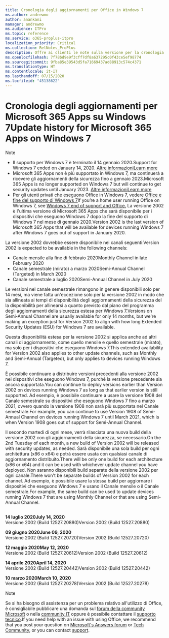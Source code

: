 ```yaml
---
title: Cronologia degli aggiornamenti per Office in Windows 7
ms.author: andrewmo
author: anankani
manager: andrewmo
ms.audience: ITPro
ms.topic: reference
ms.service: o365-proplus-itpro
localization_priority: Critical
ms.collection: RelNotes_ProPlus
description: Offre ai clienti le note sulla versione per la cronologia degli aggiornamenti per Microsoft 365 Apps per Windows 7
ms.openlocfilehash: 7f78bd9e9f3cff7df8a637295c0f43ce5ef98774
ms.sourcegitcommit: 9fba85e39543d5fa71669437ad88913c574c4371
ms.translationtype: HT
ms.contentlocale: it-IT
ms.lasthandoff: 07/15/2020
ms.locfileid: "45138622"
---
```

# <a name="update-history-for-microsoft-365-apps-on-windows-7"></a><span data-ttu-id="136a8-103">Cronologia degli aggiornamenti per Microsoft 365 Apps su Windows 7</span><span class="sxs-lookup"><span data-stu-id="136a8-103">Update history for Microsoft 365 Apps on Windows 7</span></span> 

 > [!NOTE]
>
>- <span data-ttu-id="136a8-104">Il supporto per Windows 7 è terminato il 14 gennaio 2020.</span><span class="sxs-lookup"><span data-stu-id="136a8-104">Support for Windows 7 ended on January 14, 2020.</span></span> [<span data-ttu-id="136a8-105">Altre informazioni</span><span class="sxs-lookup"><span data-stu-id="136a8-105">Learn more</span></span>](https://www.microsoft.com/microsoft-365/windows/end-of-windows-7-support?rtc=1)
>- <span data-ttu-id="136a8-106">Microsoft 365 Apps non è più supportato in Windows 7, ma continuerà a ricevere gli aggiornamenti della sicurezza fino a gennaio 2023.</span><span class="sxs-lookup"><span data-stu-id="136a8-106">Microsoft 365 Apps is no longer supported on Windows 7 but will continue to get security updates until January 2023.</span></span> [<span data-ttu-id="136a8-107">Altre informazioni</span><span class="sxs-lookup"><span data-stu-id="136a8-107">Learn more</span></span>](https://docs.microsoft.com/DeployOffice/windows-7-support)
>- <span data-ttu-id="136a8-108">Per gli utenti privati che eseguono Office in Windows 7, vedere [Office e fine del supporto di Windows 7](https://support.office.com/en-us/article/windows-7-end-of-support-and-office-78f20fab-b57b-44d7-8368-06a8493f3cb9?ui=en-US&rs=en-US&ad=US)</span><span class="sxs-lookup"><span data-stu-id="136a8-108">If you’re a home user running Office on Windows 7, see [Windows 7 end of support and Office.](https://support.office.com/en-us/article/windows-7-end-of-support-and-office-78f20fab-b57b-44d7-8368-06a8493f3cb9?ui=en-US&rs=en-US&ad=US)</span></span>
<span data-ttu-id="136a8-109">La versione 2002 è l'ultima versione di Microsoft 365 Apps che sarà disponibile per i dispositivi che eseguono Windows 7 dopo la fine del supporto di Windows 7 nel mese di gennaio 2020.</span><span class="sxs-lookup"><span data-stu-id="136a8-109">Version 2002 is the last version of Microsoft 365 Apps that will be available for devices running Windows 7 after Windows 7 goes out of support in January 2020.</span></span>  

<span data-ttu-id="136a8-110">La versione 2002 dovrebbe essere disponibile nei canali seguenti:</span><span class="sxs-lookup"><span data-stu-id="136a8-110">Version 2002 is expected to be available in the following channels:</span></span>
- <span data-ttu-id="136a8-111">Canale mensile alla fine di febbraio 2020</span><span class="sxs-lookup"><span data-stu-id="136a8-111">Monthly Channel in late February 2020</span></span>
- <span data-ttu-id="136a8-112">Canale semestrale (mirato) a marzo 2020</span><span class="sxs-lookup"><span data-stu-id="136a8-112">Semi-Annual Channel (Targeted) in March 2020</span></span>
- <span data-ttu-id="136a8-113">Canale semestrale a luglio 2020</span><span class="sxs-lookup"><span data-stu-id="136a8-113">Semi-Annual Channel in July 2020</span></span>

<span data-ttu-id="136a8-114">Le versioni nel canale semestrale rimangono in genere disponibili solo per 14 mesi, ma viene fatta un'eccezione solo per la versione 2002 in modo che sia allineata ai tempi di disponibilità degli aggiornamenti della sicurezza del la disponibilità per allinearsi a quanto previsto dal piano del programma degli aggiornamenti della sicurezza estesa per Windows 7.</span><span class="sxs-lookup"><span data-stu-id="136a8-114">Versions on Semi-Annual Channel are usually available for only 14 months, but we're making an exception just for Version 2002 to align with how long Extended Security Updates (ESU) for Windows 7 are available.</span></span>

<span data-ttu-id="136a8-115">Questa disponibilità estesa per la versione 2002 si applica anche ad altri canali di aggiornamento, come quello mensile e quello semestrale (mirato), ma solo per i dispositivi che eseguono Windows 7.</span><span class="sxs-lookup"><span data-stu-id="136a8-115">This extended availability for Version 2002 also applies to other update channels, such as Monthly and Semi-Annual (Targeted), but only applies to devices running Windows 7.</span></span>

<span data-ttu-id="136a8-116">È possibile continuare a distribuire versioni precedenti alla versione 2002 nei dispositivi che eseguono Windows 7, purché la versione precedente sia ancora supportata.</span><span class="sxs-lookup"><span data-stu-id="136a8-116">You can continue to deploy versions earlier than Version 2002 on devices running Windows 7 as long as that earlier version is still supported.</span></span> <span data-ttu-id="136a8-117">Ad esempio, è possibile continuare a usare la versione 1908 del Canale semestrale su dispositivi che eseguono Windows 7 fino a marzo 2021, ovvero quando la versione 1908 non sarà più supportata nel Canale semestrale.</span><span class="sxs-lookup"><span data-stu-id="136a8-117">For example, you can continue to use Version 1908 of Semi-Annual Channel on devices running Windows 7 until March 2021, which is when Version 1908 goes out of support for Semi-Annual Channel.</span></span>

<span data-ttu-id="136a8-118">Il secondo martedì di ogni mese, verrà rilasciata una nuova build della versione 2002 con gli aggiornamenti della sicurezza, se necessario.</span><span class="sxs-lookup"><span data-stu-id="136a8-118">On the 2nd Tuesday of each month, a new build of Version 2002 will be released with security updates, as needed.</span></span> <span data-ttu-id="136a8-119">Sarà disponibile una sola build per ogni architettura (x86 o x64) e potrà essere usata con qualsiasi canale di aggiornamento distribuito.</span><span class="sxs-lookup"><span data-stu-id="136a8-119">There will be only one build for each architecture (x86 or x64) and it can be used with whichever update channel you have deployed.</span></span> <span data-ttu-id="136a8-120">Non saranno disponibili build separate della versione 2002 per ogni canale.</span><span class="sxs-lookup"><span data-stu-id="136a8-120">There won't be separate builds of Version 2002 for each channel.</span></span> <span data-ttu-id="136a8-121">Ad esempio, è possibile usare la stessa build per aggiornare i dispositivi che eseguono Windows 7 e usano il Canale mensile o il Canale semestrale.</span><span class="sxs-lookup"><span data-stu-id="136a8-121">For example, the same build can be used to update devices running Windows 7 that are using Monthly Channel or that are using Semi-Annual Channel.</span></span>

##

[//]: # (NON RIMUOVERE)

<span data-ttu-id="136a8-123">**14 luglio 2020**</span><span class="sxs-lookup"><span data-stu-id="136a8-123">**July 14, 2020**</span></span><br/>
<span data-ttu-id="136a8-124">Versione 2002 (Build 12527.20880)</span><span class="sxs-lookup"><span data-stu-id="136a8-124">Version 2002 (Build 12527.20880)</span></span><br/>

<span data-ttu-id="136a8-125">**09 giugno 2020**</span><span class="sxs-lookup"><span data-stu-id="136a8-125">**June 09, 2020**</span></span><br/>
<span data-ttu-id="136a8-126">Versione 2002 (Build 12527.20720)</span><span class="sxs-lookup"><span data-stu-id="136a8-126">Version 2002 (Build 12527.20720)</span></span><br/>

<span data-ttu-id="136a8-127">**12 maggio 2020**</span><span class="sxs-lookup"><span data-stu-id="136a8-127">**May 12, 2020**</span></span><br/>
<span data-ttu-id="136a8-128">Versione 2002 (Build 12527.20612)</span><span class="sxs-lookup"><span data-stu-id="136a8-128">Version 2002 (Build 12527.20612)</span></span><br/>

<span data-ttu-id="136a8-129">**14 aprile 2020**</span><span class="sxs-lookup"><span data-stu-id="136a8-129">**April 14, 2020**</span></span><br/>
<span data-ttu-id="136a8-130">Versione 2002 (Build 12527.20442)</span><span class="sxs-lookup"><span data-stu-id="136a8-130">Version 2002 (Build 12527.20442)</span></span><br/>

<span data-ttu-id="136a8-131">**10 marzo 2020**</span><span class="sxs-lookup"><span data-stu-id="136a8-131">**March 10, 2020**</span></span><br/>
<span data-ttu-id="136a8-132">Versione 2002 (Build 12527.20278)</span><span class="sxs-lookup"><span data-stu-id="136a8-132">Version 2002 (Build 12527.20278)</span></span><br/>




> [!NOTE]
> <span data-ttu-id="136a8-133">Se si ha bisogno di assistenza per un problema relativo all'utilizzo di Office, è consigliabile pubblicare una domanda sul [forum della community Microsoft](https://answers.microsoft.com/) o nella [community IT](https://techcommunity.microsoft.com/) oppure è possibile contattare il [supporto tecnico](https://support.microsoft.com/contactus).</span><span class="sxs-lookup"><span data-stu-id="136a8-133">If you need help with an issue with using Office, we recommend that you post your question on [Microsoft's Answers forum](https://answers.microsoft.com/) or [Tech Community](https://techcommunity.microsoft.com/), or you can contact [support](https://support.microsoft.com/contactus).</span></span>
